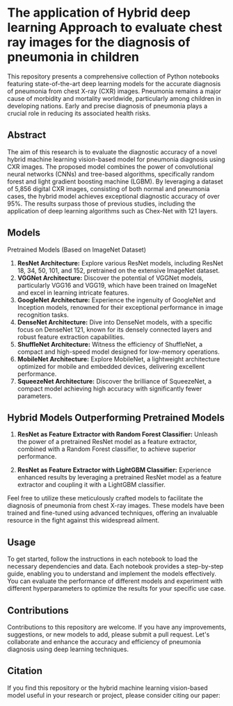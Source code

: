 # The application of Hybrid deep learning Approach to evaluate chest ray images for the diagnosis of pneumonia in children

This repository presents a comprehensive collection of Python notebooks featuring state-of-the-art deep learning models for the accurate diagnosis of pneumonia from chest X-ray (CXR) images. Pneumonia remains a major cause of morbidity and mortality worldwide, particularly among children in developing nations. Early and precise diagnosis of pneumonia plays a crucial role in reducing its associated health risks.

## Abstract

The aim of this research is to evaluate the diagnostic accuracy of a novel hybrid machine learning vision-based model for pneumonia diagnosis using CXR images. The proposed model combines the power of convolutional neural networks (CNNs) and tree-based algorithms, specifically random forest and light gradient boosting machine (LGBM). By leveraging a dataset of 5,856 digital CXR images, consisting of both normal and pneumonia cases, the hybrid model achieves exceptional diagnostic accuracy of over 95%. The results surpass those of previous studies, including the application of deep learning algorithms such as Chex-Net with 121 layers.

## Models

Pretrained Models (Based on ImageNet Dataset)
1. **ResNet Architecture:** Explore various ResNet models, including ResNet 18, 34, 50, 101, and 152, pretrained on the extensive ImageNet dataset.
2. **VGGNet Architecture:** Discover the potential of VGGNet models, particularly VGG16 and VGG19, which have been trained on ImageNet and excel in learning intricate features.
3. **GoogleNet Architecture:** Experience the ingenuity of GoogleNet and Inception models, renowned for their exceptional performance in image recognition tasks.
4. **DenseNet Architecture:** Dive into DenseNet models, with a specific focus on DenseNet 121, known for its densely connected layers and robust feature extraction capabilities.
5. **ShuffleNet Architecture:** Witness the efficiency of ShuffleNet, a compact and high-speed model designed for low-memory operations.
6. **MobileNet Architecture:** Explore MobileNet, a lightweight architecture optimized for mobile and embedded devices, delivering excellent performance.
7. **SqueezeNet Architecture:** Discover the brilliance of SqueezeNet, a compact model achieving high accuracy with significantly fewer parameters.

## Hybrid Models Outperforming Pretrained Models
1. **ResNet as Feature Extractor with Random Forest Classifier:** Unleash the power of a pretrained ResNet model as a feature extractor, combined with a Random Forest classifier, to achieve superior performance.

2. **ResNet as Feature Extractor with LightGBM Classifier:** Experience enhanced results by leveraging a pretrained ResNet model as a feature extractor and coupling it with a LightGBM classifier.

Feel free to utilize these meticulously crafted models to facilitate the diagnosis of pneumonia from chest X-ray images. These models have been trained and fine-tuned using advanced techniques, offering an invaluable resource in the fight against this widespread ailment.


## Usage
To get started, follow the instructions in each notebook to load the necessary dependencies and data. Each notebook provides a step-by-step guide, enabling you to understand and implement the models effectively. You can evaluate the performance of different models and experiment with different hyperparameters to optimize the results for your specific use case.

## Contributions
Contributions to this repository are welcome. If you have any improvements, suggestions, or new models to add, please submit a pull request. Let's collaborate and enhance the accuracy and efficiency of pneumonia diagnosis using deep learning techniques.

## Citation
If you find this repository or the hybrid machine learning vision-based model useful in your research or project, please consider citing our paper:

